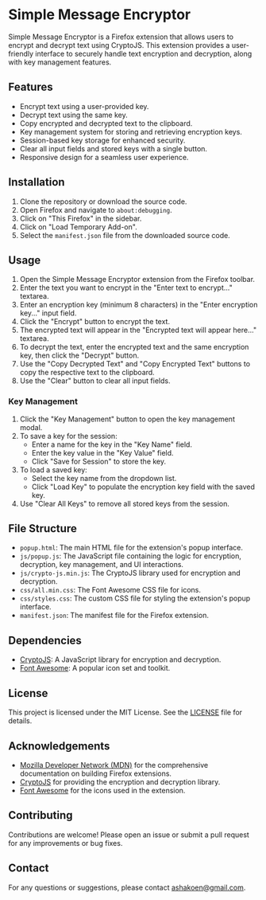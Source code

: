 # Simple Message Encryptor

Simple Message Encryptor is a Firefox extension that allows users to encrypt and decrypt text using CryptoJS. This extension provides a user-friendly interface to securely handle text encryption and decryption, along with key management features.

## Features

- Encrypt text using a user-provided key.
- Decrypt text using the same key.
- Copy encrypted and decrypted text to the clipboard.
- Key management system for storing and retrieving encryption keys.
- Session-based key storage for enhanced security.
- Clear all input fields and stored keys with a single button.
- Responsive design for a seamless user experience.

## Installation

1. Clone the repository or download the source code.
2. Open Firefox and navigate to `about:debugging`.
3. Click on "This Firefox" in the sidebar.
4. Click on "Load Temporary Add-on".
5. Select the `manifest.json` file from the downloaded source code.

## Usage

1. Open the Simple Message Encryptor extension from the Firefox toolbar.
2. Enter the text you want to encrypt in the "Enter text to encrypt..." textarea.
3. Enter an encryption key (minimum 8 characters) in the "Enter encryption key..." input field.
4. Click the "Encrypt" button to encrypt the text.
5. The encrypted text will appear in the "Encrypted text will appear here..." textarea.
6. To decrypt the text, enter the encrypted text and the same encryption key, then click the "Decrypt" button.
7. Use the "Copy Decrypted Text" and "Copy Encrypted Text" buttons to copy the respective text to the clipboard.
8. Use the "Clear" button to clear all input fields.

### Key Management

1. Click the "Key Management" button to open the key management modal.
2. To save a key for the session:
   - Enter a name for the key in the "Key Name" field.
   - Enter the key value in the "Key Value" field.
   - Click "Save for Session" to store the key.
3. To load a saved key:
   - Select the key name from the dropdown list.
   - Click "Load Key" to populate the encryption key field with the saved key.
4. Use "Clear All Keys" to remove all stored keys from the session.

## File Structure

- `popup.html`: The main HTML file for the extension's popup interface.
- `js/popup.js`: The JavaScript file containing the logic for encryption, decryption, key management, and UI interactions.
- `js/crypto-js.min.js`: The CryptoJS library used for encryption and decryption.
- `css/all.min.css`: The Font Awesome CSS file for icons.
- `css/styles.css`: The custom CSS file for styling the extension's popup interface.
- `manifest.json`: The manifest file for the Firefox extension.

## Dependencies

- [CryptoJS](https://cryptojs.gitbook.io/docs/): A JavaScript library for encryption and decryption.
- [Font Awesome](https://fontawesome.com/): A popular icon set and toolkit.

## License

This project is licensed under the MIT License. See the [LICENSE](LICENSE) file for details.

## Acknowledgements

- [Mozilla Developer Network (MDN)](https://developer.mozilla.org/en-US/docs/Mozilla/Add-ons/WebExtensions) for the comprehensive documentation on building Firefox extensions.
- [CryptoJS](https://cryptojs.gitbook.io/docs/) for providing the encryption and decryption library.
- [Font Awesome](https://fontawesome.com/) for the icons used in the extension.

## Contributing

Contributions are welcome! Please open an issue or submit a pull request for any improvements or bug fixes.

## Contact

For any questions or suggestions, please contact [ashakoen@gmail.com](mailto:ashakoen@gmail.com).